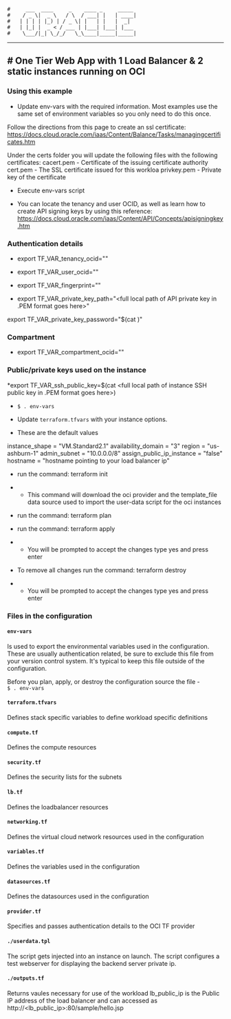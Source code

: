 

    #     ___  ____     _    ____ _     _____
    #    / _ \|  _ \   / \  / ___| |   | ____|
    #   | | | | |_) | / _ \| |   | |   |  _|
    #   | |_| |  _ < / ___ | |___| |___| |___
    #    \___/|_| \_/_/   \_\____|_____|_____|
***
## # One Tier Web App with 1 Load Balancer & 2 static instances running on OCI

### Using this example
* Update env-vars with the required information. Most examples use the same set of environment variables so you only need to do this once.

Follow the directions from this page to create an ssl certificate:
https://docs.cloud.oracle.com/iaas/Content/Balance/Tasks/managingcertificates.htm

Under the certs folder you will update the following files with the following certificates:
cacert.pem - Certificate of the issuing certificate authority
cert.pem - The SSL certificate issued for this workloa
privkey.pem - Private key of the certificate
* Execute env-vars script


* You can locate the tenancy and user OCID, as well as learn how to create API signing keys by using this reference: https://docs.cloud.oracle.com/iaas/Content/API/Concepts/apisigningkey.htm

### Authentication details
* export TF_VAR_tenancy_ocid="<tenancy OCID goes here>"

* export TF_VAR_user_ocid="<user OCID goes here>"

* export TF_VAR_fingerprint="<private key fingerprint goes here>"

* export TF_VAR_private_key_path="<full local path of API private key in .PEM format goes here>"

export TF_VAR_private_key_password="$(cat <full local path for file containing passcode of API private key goes here>)"

### Compartment
* export TF_VAR_compartment_ocid="<compartment OCID goes here>"

### Public/private keys used on the instance
*export TF_VAR_ssh_public_key=$(cat <full local path of instance SSH public key in .PEM format goes here>)


  * `$ . env-vars`
* Update `terraform.tfvars` with your instance options.

* These are the default values

instance_shape = "VM.Standard2.1"
availability_domain = "3"
region = "us-ashburn-1"
admin_subnet = "10.0.0.0/8"
assign_public_ip_instance = "false"
hostname = "hostname pointing to your load balancer ip"
* run the command:  terraform init
* * This command will download the oci provider and the template_file data source used to import the user-data script for the oci instances

* run the command:  terraform plan

* run the command:  terraform apply
* * You will be prompted to accept the changes type yes and press enter

* To remove all changes run the command: terraform destroy
* * You will be prompted to accept the changes type yes and press enter

### Files in the configuration

#### `env-vars`
Is used to export the environmental variables used in the configuration. These are usually authentication related, be sure to exclude this file from your version control system. It's typical to keep this file outside of the configuration.

Before you plan, apply, or destroy the configuration source the file -  
`$ . env-vars`

#### `terraform.tfvars`
Defines stack specific variables to define workload specific definitions

#### `compute.tf`
Defines the compute resources

#### `security.tf`
Defines the security lists for the subnets

#### `lb.tf`
Defines the loadbalancer resources

#### `networking.tf`
Defines the virtual cloud network resources used in the configuration

#### `variables.tf`
Defines the variables used in the configuration

#### `datasources.tf`
Defines the datasources used in the configuration

#### `provider.tf`
Specifies and passes authentication details to the OCI TF provider

#### `./userdata.tpl`
The script gets injected into an instance on launch.
The script configures a test webserver for displaying the backend server private ip.

#### `./outputs.tf`
Returns vaules necessary for use of the workload
lb_public_ip is the Public IP address of the load balancer and can accessed as http://<lb_public_ip>:80/sample/hello.jsp